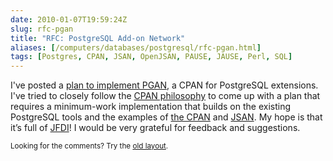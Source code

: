 ```yaml
--- 
date: 2010-01-07T19:59:24Z
slug: rfc-pgan
title: "RFC: PostgreSQL Add-on Network"
aliases: [/computers/databases/postgresql/rfc-pgan.html]
tags: [Postgres, CPAN, JSAN, OpenJSAN, PAUSE, JAUSE, Perl, SQL]
---
```


<p>I've posted a <a href="http://wiki.postgresql.org/wiki/PGAN">plan to implement PGAN</a>, a CPAN for PostgreSQL extensions. I've tried to closely follow the <a href="http://use.perl.org/article.pl?sid=02/11/12/1616209" title="The Zen of Comprehensive Archive Networks">CPAN philosophy</a> to come up with a plan that requires a minimum-work implementation that builds on the existing PostgreSQL tools and the examples of <a href="http://cpan.org/">the CPAN</a> and <a href="http://www.openjsan.org/">JSAN</a>. My hope is that it’s full of <a href="http://acronyms.thefreedictionary.com/JFDI">JFDI</a>! I would be very grateful for feedback and suggestions.</p>

<p class="past"><small>Looking for the comments? Try the <a rel="nofollow" href="//past.justatheory.com/computers/databases/postgresql/rfc-pgan.html">old layout</a>.</small></p>



